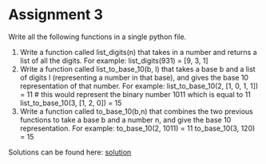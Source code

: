 # Assignment 3
Write all the following functions in a single python file.
1. Write a function called list_digits(n) that takes in a number and returns a list of all the digits. For example:
	list_digits(931) = [9, 3, 1]
2. Write a function called list_to_base_10(b, l) that takes a base b and a list of digits l (representing a number in that base), and gives the base 10 representation of that number. For example:
	list_to_base_10(2, [1, 0, 1, 1]) = 11 # this would represent the binary number 1011 which is equal to 11
	list_to_base_10(3, [1, 2, 0]) = 15 
3. Write a function called to_base_10(b,n) that combines the two previous functions to take a base b and a number n, and give the base 10 representation. For example:
	to_base_10(2, 1011) = 11
	to_base_10(3, 120) = 15
	
Solutions can be found here: [solution](./solutions/assignment.py)